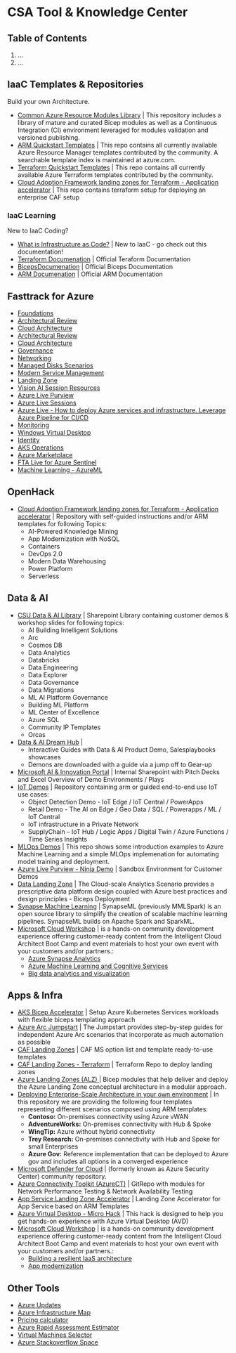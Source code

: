 # CSA Tool &  Knowledge Center



##  Table of Contents
1. ...
2. ...



## IaaC Templates & Repositories

Build your own Architecture.

- [Common Azure Resource Modules Library](https://github.com/Azure/ResourceModules) | This repository includes a library of mature and curated Bicep modules as well as a Continuous Integration (CI) environment leveraged for modules validation and versioned publishing.
- [ARM Quickstart Templates](https://github.com/Azure/azure-quickstart-templates) | This repo contains all currently available Azure Resource Manager templates contributed by the community. A searchable template index is maintained at azure.com.
- [Terraform Quickstart Templates](https://github.com/Azure/terraform/tree/master/quickstart) | This repo contains all currently available Azure Terraform templates contributed by the community.
- [Cloud Adoption Framework landing zones for Terraform - Application accelerator](https://github.com/Azure/caf-terraform-landingzones-accelerator) | This repo contains terraform setup for deploying an enterprise CAF setup

### IaaC Learning

New to IaaC Coding?

- [What is Infrastructure as Code?](https://docs.microsoft.com/en-us/devops/deliver/what-is-infrastructure-as-code) | New to IaaC - go check out this documentation!
- [Terraform Documenation](https://www.terraform.io/) | Official Teraform Documentation
- [BicepsDocumenation](https://docs.microsoft.com/EN-US/azure/azure-resource-manager/bicep/) | Official Biceps Documentation
- [ARM Documenation](https://docs.microsoft.com/en-us/azure/azure-resource-manager/) | Official ARM Documentation


## Fasttrack for Azure 

- [Foundations](https://github.com/Azure/fta-azurefoundations) 
- [Architectural Review](https://github.com/Azure/fta-azurefoundations) 
- [Cloud Architecture](https://github.com/Azure/fta-cloudarchitecture) 
- [Architectural Review](https://github.com/Azure/fta-architecturalreview) 
- [Cloud Architecture](https://github.com/Azure/fta-cloudarchitecture) 
- [Governance](https://github.com/Azure/fta-governance) 
- [Networking](https://github.com/Azure/fta-networking) 
- [Managed Disks Scenarios](https://github.com/Azure/fta-manageddiskse) 
- [Modern Service Management](https://github.com/Azure/fta-ModernServiceManagement) 
- [Landing Zone](https://github.com/Azure/fta-landingzone) 
- [Vision AI Session Resources](https://github.com/Azure/fta-ai-learning) 
- [Azure Live Purview](https://github.com/Azure/fta-azurepurview) 
- [Azure Live Sessions](https://github.com/Azure/FTALive-Sessions) 
- [Azure Live - How to deploy Azure services and infrastructure. Leverage Azure Pipeline for CI/CD](https://github.com/Azure/fta-live-iac) 
- [Monitoring](https://github.com/Azure/fta-monitoring) 
- [Windows Virtual Desktop](https://github.com/Azure/fta-windowsvirtualdesktop) 
- [Identity](https://github.com/Azure/fta-identity) 
- [AKS Operations](https://github.com/Azure/fta-aks-operations) 
- [Azure Marketplace](https://github.com/Azure/fta-marketplace-tech) 
- [FTA Live for Azure Sentinel](https://github.com/Azure/FTA-APACSentinel) 
- [Machine Learning - AzureML](https://github.com/Azure/fta-azure-machine-learning)


## OpenHack
- [Cloud Adoption Framework landing zones for Terraform - Application accelerator](https://github.com/dwnatwick/OpenHack) | Repository with self-guided instructions and/or ARM templates for following Topics:
    - AI-Powered Knowledge Mining
    - App Modernization with NoSQL
    - Containers
    - DevOps 2.0
    - Modern Data Warehousing
    - Power Platform
    - Serverless



## Data & AI

 
- [CSU Data & AI Library](https://docs.microsoft.com/en-us/azure/azure-resource-manager/) | Sharepoint Library containing customer demos & workshop slides for following topics:
    - AI Building Intelligent Solutions
    - Arc
    - Cosmos DB
    - Data Analytics
    - Databricks
    - Data Engineering
    - Data Explorer
    - Data Governance
    - Data Migrations
    - ML AI Platform Governance
    - Building ML Platform
    - ML Center of Excellence
    - Azure SQL
    - Community IP Templates
    - Orcas
- [Data & AI Dream Hub](https://azure-data-ai-demomap.azurewebsites.net/map) | 
    - Interactive Guides with Data & AI Product Demo, Salesplaybooks showcases
    - Demons are downloaded with a guide via a jump off to Gear-up
- [Microsoft AI & Innovation Portal](https://microsoft.sharepoint.com/teams/MicrosoftAI/AI%20Event%20in%20a%20Box/Forms/AllItemsGrid.aspx?id=%2Fteams%2FMicrosoftAI%2FAI%20Event%20in%20a%20Box%2FDemos) | Internal Sharepoint with Pitch Decks and Excel Overview of Demo Environments / Plays
- [IoT Demos](https://github.com/Azure-Samples/IoTDemoss) | Repository containing arm or guided end-to-end use IoT use cases: 
    - Object Detection Demo - IoT Edge / IoT Central / PowerApps
    - Retail Demo - The AI on Edge / Geo Data / SQL / Powerapps / ML / IoT Central
    - IoT infrastructure in a Private Network 
    - SupplyChain  – IoT Hub / Logic Apps / Digital Twin / Azure Functions / Time Series Insights
- [MLOps Demos](https://github.com/csiebler/mlops-demo) | This repo shows some introduction examples to Azure Machine Learning and a simple MLOps implemenation for automating model training and deployment.  
- [Azure Live Purview - Ninja Demo](https://microsoft.sharepoint.com/teams/AzurePurviewCustomerSuccess/SitePages/Purview-Demo-Lab.aspx) | Sandbox Environment for Customer Demos
- [Data Landing Zone](https://github.com/Azure/data-landing-zone) | The Cloud-scale Analytics Scenario provides a prescriptive data platform design coupled with Azure best practices and design principles - Biceps Deployment
- [Synapse Machine Learning](https://github.com/Azure/data-landing-zone) | SynapseML (previously MMLSpark) is an open source library to simplify the creation of scalable machine learning pipelines. SynapseML builds on Apache Spark and SparkML.
- [Microsoft Cloud Workshop](https://azure.microsoft.com/en-us/updates/?WT.mc_id=AZ-MVP-5004796) | is a hands-on community development experience offering customer-ready content from the Intelligent Cloud Architect Boot Camp and event materials to host your own event with your customers and/or partners.:
    - [Azure Synapse Analytics](https://github.com/microsoft/MCW-Azure-Synapse-Analytics-and-AI)
    - [Azure Machine Learning and Cognitive Services](https://github.com/microsoft/MCW-Analyzing-text-with-Azure-Machine-Learning-and-Cognitive-Services)
    - [Big data analytics and visualization](https://github.com/microsoft/MCW-Big-data-analytics-and-visualization)

## Apps & Infra

- [AKS Bicep Accelerator](https://docs.microsoft.com/en-us/azure/azure-resource-manager/) | Setup Azure Kubernetes Services workloads with flexible biceps templating approach
- [Azure Arc Jumpstart](https://docs.microsoft.com/en-us/azure/azure-resource-manager/) | The Jumpstart provides step-by-step guides for independent Azure Arc scenarios that incorporate as much automation as possible
- [CAF Landing Zones](https://docs.microsoft.com/en-us/azure/cloud-adoption-framework/ready/landing-zone/implementation-options#implementation-options) | CAF MS option list and template ready-to-use templates
- [CAF Landing Zones - Terraform](https://github.com/Azure/caf-terraform-landingzones) | Terraform Repo to deploy landing zones
- [Azure Landing Zones (ALZ) ](https://github.com/Azure/ALZ-Bicep) | Bicep modules that help deliver and deploy the Azure Landing Zone conceptual architecture in a modular approach.
- [Deploying Enterprise-Scale Architecture in your own environment](https://github.com/Azure/caf-terraform-landingzones) | In this repository we are providing the following four templates representing different scenarios composed using ARM templates:
    - **Contoso:** On-premises connectivity using Azure vWAN
    - **AdventureWorks:** On-premises connectivity with Hub & Spoke
    - **WingTip:**	Azure without hybrid connectivity
    - **Trey Research:** On-premises connectivity with Hub and Spoke for small Enterprises
    - **Azure Gov:** Reference implementation that can be deployed to Azure gov and includes all options in a converged experience
- [Microsoft Defender for Cloud](https://github.com/Azure/caf-terraform-landingzones) | (formerly known as Azure Security Center) community repository.
- [Azure Connectivity Toolkit (AzureCT)](https://github.com/Azure/caf-terraform-landingzones) | GitRepo with modules for Network Performance Testing  & Network Availability Testing
- [App Service Landing Zone Accelerator](https://github.com/Azure/appservice-landing-zone-accelerator) | Landing Zone Accelerator for App Service based on ARM Templates
- [Azure Virtual Desktop - Micro Hack](https://github.com/microsoft/MicroHack/tree/main/03-Azure/01-03-Infrastructure/01_Azure_Virtual_Desktop) | This hack is designed to help you get hands-on experience with Azure Virtual Desktop (AVD)
- [Microsoft Cloud Workshop](https://azure.microsoft.com/en-us/updates/?WT.mc_id=AZ-MVP-5004796) | is a hands-on community development experience offering customer-ready content from the Intelligent Cloud Architect Boot Camp and event materials to host your own event with your customers and/or partners.:
    - [Building a resilient IaaS architecture](https://github.com/Microsoft/MCW-Building-A-Resilient-IaaS-Architecture)
    - [App modernization](https://github.com/Microsoft/MCW-App-Modernization)


## Other Tools

- [Azure Updates](https://azure.microsoft.com/en-us/updates/?WT.mc_id=AZ-MVP-5004796) 
- [Azure Infrastructure Map](https://infrastructuremap.microsoft.com/)
- [Pricing calculator](https://azure.microsoft.com/en-us/pricing/calculator/?WT.mc_id=AZ-MVP-5004796)
- [Azure Rapid Assessment Estimator](https://usdco.azurewebsites.net/Resources.aspx)
- [Virtual Machines Selector](https://azure.microsoft.com/en-gb/pricing/vm-selector/?WT.mc_id=AZ-MVP-5004796) 
- [Azure Stackoverflow Space](https://stackoverflow.com/questions/tagged/azure) 